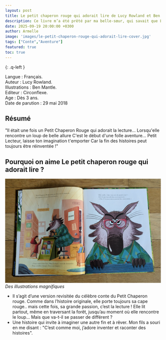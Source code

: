 ```yaml
---
layout: post
title: Le petit chaperon rouge qui adorait lire de Lucy Rowland et Ben Mantle.
description: Ce livre m’a été prêté par ma belle-sœur, qui savait que Louis aime particulièrement les histoires avec le loup. Un joli conte réinventé !
date: 2025-09-19 20:00:00 +0300
author: Armelle
image: 'images/le-petit-chaperon-rouge-qui-adorait-lire-cover.jpg'
tags: ["Conte","Aventure"]
featured: true
toc: true
---
```


{: .q-left }

Langue : Français.  
Auteur : Lucy Rowland.   
Illustrations : Ben Mantle.                    
Editeur : Circonflexe.              
Age : Dès 3 ans.                            
Date de parution : 29 mai 2018        

## Résumé

"Il était une fois un Petit Chaperon Rouge qui adorait la lecture... Lorsqu'elle rencontre un loup de belle allure C'est le début d'une folle aventure... Petit Lecteur, laisse ton imagination t'emporter Car la fin des histoires peut toujours être réinventée !"

## Pourquoi on aime Le petit chaperon rouge qui adorait lire ?

![Des illustrations magnifiques](images/le-petit-chaperon-rouge-qui-adorait-lire-int.jpg)
*Des illustrations magnifiques*
- Il s’agit d’une version revisitée du célèbre conte du Petit Chaperon rouge. Comme dans l’histoire originale, elle porte toujours sa cape rouge.. mais cette fois, sa grande passion, c’est la lecture ! Elle lit partout, même en traversant la forêt, jusqu’au moment où elle rencontre le loup... Mais que va-t-il se passer de différent ?
- Une histoire  qui invite à imaginer une autre fin et à rêver. Mon fils a souri en me disant : "C’est comme moi, j’adore inventer et raconter des histoires".



